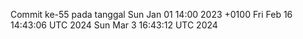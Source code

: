 Commit ke-55 pada tanggal Sun Jan 01 14:00 2023 +0100
Fri Feb 16 14:43:06 UTC 2024
Sun Mar  3 16:43:12 UTC 2024
